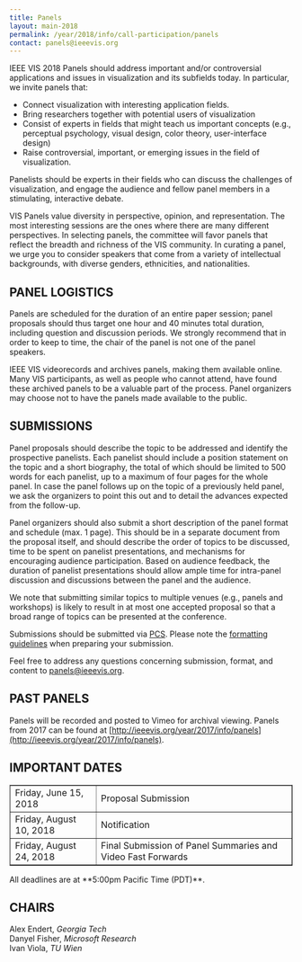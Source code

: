 ```yaml
---
title: Panels
layout: main-2018
permalink: /year/2018/info/call-participation/panels
contact: panels@ieeevis.org
---
```


IEEE VIS 2018 Panels should address important and/or controversial applications and issues in visualization and its subfields today. In particular, we invite panels that:
* Connect visualization with interesting application fields.
* Bring researchers together with potential users of visualization
* Consist of experts in fields that might teach us important concepts (e.g., perceptual psychology, visual design, color theory, user-interface design)
* Raise controversial, important, or emerging issues in the field of visualization.
 
Panelists should be experts in their fields who can discuss the challenges of visualization, and engage the audience and fellow panel members in a stimulating, interactive debate. 

VIS Panels value diversity in perspective, opinion, and representation. The most interesting sessions are the ones where there are many different perspectives. In selecting panels, the committee will favor panels that reflect the breadth and richness of the VIS community.  In curating a panel, we urge you to consider speakers that come from a variety of intellectual backgrounds, with diverse genders, ethnicities, and nationalities.

## PANEL LOGISTICS
Panels are scheduled for the duration of an entire paper session; panel proposals should thus target one hour and 40 minutes total duration, including question and discussion periods. We strongly recommend that in order to keep to time, the chair of the panel is not one of the panel speakers.

IEEE VIS videorecords and archives panels, making them available online. Many VIS participants, as well as people who cannot attend, have found these archived panels to be a valuable part of the process. Panel organizers may choose not to have the panels made available to the public.

## SUBMISSIONS
Panel proposals should describe the topic to be addressed and identify the prospective panelists. Each panelist should include a position statement on the topic and a short biography, the total of which should be limited to 500 words for each panelist, up to a maximum of four pages for the whole panel. In case the panel follows up on the topic of a previously held panel, we ask the organizers to point this out and to detail the advances expected from the follow-up. 

Panel organizers should also submit a short description of the panel format and schedule (max. 1 page). This should be in a separate document from the proposal itself, and should describe the order of topics to be discussed, time to be spent on panelist presentations, and mechanisms for encouraging audience participation. Based on audience feedback, the duration of panelist presentations should allow ample time for intra-panel discussion and discussions between the panel and the audience.

We note that submitting similar topics to multiple venues (e.g., panels and workshops) is likely to result in at most one accepted proposal so that a broad range of topics can be presented at the conference.

Submissions should be submitted via [PCS](http://new.precisionconference.com/vgtc/). Please note the [formatting guidelines](http://junctionpublishing.org/vgtc/Tasks/camera.html) when preparing your submission. 

Feel free to address any questions concerning submission, format, and content to [panels@ieeevis.org](mailto:panels@ieeevis.org).

## PAST PANELS
Panels will be recorded and posted to Vimeo for archival viewing. Panels from 2017 can be found at [http://ieeevis.org/year/2017/info/panels](http://ieeevis.org/year/2017/info/panels).

## IMPORTANT DATES
<table border="1">
  	<tbody>
  		<tr>
  			<td>Friday, June 15, 2018</td>
  			<td>Proposal Submission</td>
  		</tr>
    <tr>
  			<td>Friday, August 10, 2018</td>
  			<td>Notification</td>
  		</tr>
    <tr>
  			<td>Friday, August 24, 2018</td>
  			<td>Final Submission of Panel Summaries and Video Fast Forwards</td>
  		</tr>
  	</tbody>
</table>
All deadlines are at **5:00pm Pacific Time (PDT)**.

## CHAIRS

Alex Endert, *Georgia Tech*  
Danyel Fisher, *Microsoft Research*  
Ivan Viola, *TU Wien*  
